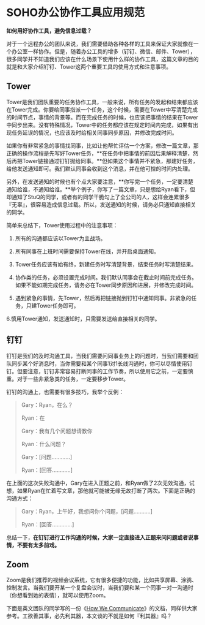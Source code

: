 # **SOHO办公协作工具应用规范**

**如何用好协作工具，避免信息过载？**

对于一个远程办公的团队来说，我们需要借助各种各样的工具来保证大家就像在一个办公室一样协作。但是，随着办公工具的增多（钉钉、微信、邮件、Tower），很多同学并不知道我们应该在什么场景下使用什么样的协作工具，这篇文章的目的就是和大家介绍钉钉、Tower这两个重要工具的使用方式和注意事项。

## **Tower**

Tower是我们团队重要的任务协作工具，一般来说，所有任务的发起和结束都应该在Tower完成。你要给同事指派一个任务，这个时候，需要在Tower中写清楚完成的时间节点，事情的背景等。而在完成任务的时候，也应该把事情的结果在Tower中同步出来。没有特殊情况，Tower中的任务都应该在规定时间内完成，如果有出现任务延误的情况，也应该及时给相关同事同步原因，并修改完成时间。

如果你有非常紧急的事情找同事，比如让他帮忙评估一个方案，修改一篇文章，那正确的操作流程是先写好Tower任务，**在任务中把事情的前因后果解释清楚，然后再把Tower链接通过钉钉抛给同事。**但如果这个事情并不紧急，那建好任务，给他发送通知即可。我们默认同事会收到这个消息，并在他可控的时间内处理。

另外，在发送通知的时候也有个点大家要注意，**你写完一个任务，一定要清楚通知给谁，不通知给谁。**举个例子，你写了一篇文章，只是想给Ryan看下，但却通知了StuQ的同学，或者有的同学干脆勾上了全公司的人，这样会连累很多『无辜』，很容易造成信息过载。所以，发送通知的时候，请务必只通知直接相关的同学。

简单来总结下，Tower使用过程中的注意事项：

1. 所有的沟通都应该以Tower为主战场。

2. 所有同事在上班时间需要保持Tower在线，并开启桌面通知。

3. Tower任务应该有始有终，新建任务时写清楚背景，结束任务时写清楚结果。

4. 协作类的任务，必须设置完成时间。我们默认同事会在截止时间前完成任务。如果不能如期完成任务，请务必在Tower同步原因和进展，并修改完成时间。

5. 遇到紧急的事情，先Tower，然后再把链接抛到钉钉中通知同事。非紧急的任务，只建Tower任务即可。

6.慎用Tower通知，发送通知时，只需要发送给直接相关的同学。

## **钉钉**

钉钉是我们的及时沟通工具，当我们需要问同事业务上的问题时，当我们需要和团队同步某个好消息时，当你需要和某个同事1对1长线沟通时，你可以尽情使用钉钉。但要注意，钉钉非常容易打断同事的工作节奏，所以使用它之前，一定要慎重。对于一些非紧急类的任务，一定要移步Tower。

钉钉的沟通上，也需要有很多技巧，我举个反例：

> Gary：Ryan，在么？
> 
> Ryan：在
> 
> Gary：我有几个问题想请教你
> 
> Ryan：什么问题？
> 
> Gary：\[问题............\]
> 
> Ryan：\[回答............\]

在上面的这次失败沟通中，Gary在进入正题之前，和Ryan做了2次无效沟通，试想，如果Ryan在忙着写文章，那他就可能被无缘无故打断了两次。下面是正确的沟通方式：

> Gary：Ryan，上午好，我想问你个问题，\[问题...........\]
> 
> Ryan：\[回答.............\]

总结一下，**在钉钉进行工作沟通的时候，大家一定直接进入正题来问问题或者说事情，不要有太多前戏。**

## **Zoom**

Zoom是我们推荐的视频会议系统，它有很多便捷的功能，比如共享屏幕、涂鸦、控制发言。当我们要开某一个复盘会议时，当我们要和某一个同事一对一沟通时（你想看到她的表情），就可以使用Zoom。

下面是英文团队的同学写的一份《[How We Communicate](https://docs.google.com/document/d/1wE_3R_DwNhA7maqmFzXcDotQH_EJDrTuyQbgtK0Da_Y/edit#)》的文档，同样供大家参考。工欲善其事，必先利其器，本文谈的不就是如何『利其器』吗？

